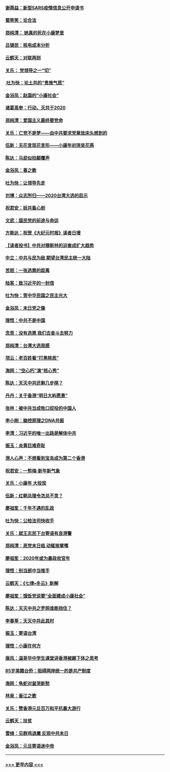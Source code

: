 #### [谢燕益：新型SARS疫情信息公开申请书](../pages/nsc993/n11808840.md?t=01220133) 
#### [蜀笑笑：论合法](../pages/nsc993/n11808064.md?t=01220133) 
#### [郑纯清： 她真的死在小康梦里](../pages/nsc993/n11806623.md?t=01220133) 
#### [吕锡民：核电成本分析](../pages/nsc993/n11806284.md?t=01220133) 
#### [云鹤天：对联两则](../pages/nsc993/n11805957.md?t=01220133) 
#### [关乐： 党领导之一“切”](../pages/nsc993/n11804505.md?t=01220133) 
#### [ 吐为快：论土共的“贵族气质”](../pages/nsc993/n11804490.md?t=01220133) 
#### [金浴凤：赵国的“小康社会”](../pages/nsc993/n11804452.md?t=01220133) 
#### [诸葛高参：行动，灭共于2020](../pages/nsc993/n11804120.md?t=01220133) 
#### [郑纯清：爱国主义最终要党命](../pages/nsc993/n11802197.md?t=01220133) 
#### [关乐：亡党不是梦——由中共要求党章放床头想到的](../pages/nsc993/n11802156.md?t=01220133) 
#### [伍新：无花言现花言形——小康年初哭吴花燕](../pages/nsc993/n11800044.md?t=01220133) 
#### [陈达：马屁似拍颠覆声](../pages/nsc993/n11800010.md?t=01220133) 
#### [金浴凤：春之歌](../pages/nsc993/n11797687.md?t=01220133) 
#### [吐为快：让领导先走](../pages/nsc993/n11797512.md?t=01220133) 
#### [刘博：众志所归——2020台湾大选的启示](../pages/nsc993/n11796878.md?t=01220133) 
#### [祝君安：妖共畜心剖](../pages/nsc993/n11794273.md?t=01220133) 
#### [文武：国民党的前途与命运](../pages/nsc993/n11794198.md?t=01220133) 
#### [方能达：祝贺《大纪元时报》读者日增](../pages/nsc993/n11793807.md?t=01220133) 
#### [【读者投书】中共对穆斯林的迫害成扩大趋势](../pages/nsc993/n11791371.md?t=01220133) 
#### [中立：中共与民为敌 期望台湾民主统一大陆](../pages/nsc993/n11790392.md?t=01220133) 
#### [苦胆：一张选票的距离](../pages/nsc993/n11788914.md?t=01220133) 
#### [陆客：致习近平的一封信](../pages/nsc993/n11788867.md?t=01220133) 
#### [吐为快：贺中华民国之民主光大](../pages/nsc993/n11788618.md?t=01220133) 
#### [金浴凤：末日党之像](../pages/nsc993/n11787475.md?t=01220133) 
#### [理悟：中共不是中国](../pages/nsc993/n11787463.md?t=01220133) 
#### [念贲：没有选票  我们去奋斗去努力](../pages/nsc993/n11787398.md?t=01220133) 
#### [郑纯清：台湾大选观感](../pages/nsc993/n11786210.md?t=01220133) 
#### [项云：老百姓看“打黑除恶”](../pages/nsc993/n11785398.md?t=01220133) 
#### [海网：“空心朽”演“核心秀”](../pages/nsc993/n11783874.md?t=01220133) 
#### [陈达：天灭中共还剩几步棋？](../pages/nsc993/n11783719.md?t=01220133) 
#### [丹丹：关于香港“明日大屿愿景”](../pages/nsc993/n11783273.md?t=01220133) 
#### [张林：被中共当成牲口奴役的中国人](../pages/nsc993/n11782397.md?t=01220133) 
#### [李小刚：脑控原理之DNA共振](../pages/nsc993/n11780962.md?t=01220133) 
#### [李清：习近平的唯一出路是解体中共](../pages/nsc993/n11780866.md?t=01220133) 
#### [振玉：炎黄巨难奇耻](../pages/nsc993/n11779632.md?t=01220133) 
#### [港人心声：不想看到宝岛成为第二个香港](../pages/nsc993/n11778817.md?t=01220133) 
#### [祝君安：一剪梅‧新年新气象](../pages/nsc993/n11776340.md?t=01220133) 
#### [关乐：小康年 大役现](../pages/nsc993/n11774213.md?t=01220133) 
#### [伍新：红朝总理令怎总不灵？](../pages/nsc993/n11770813.md?t=01220133) 
#### [廖祖笙：千年不遇的乱政](../pages/nsc993/n11770373.md?t=01220133) 
#### [吐为快：公检法司快收手](../pages/nsc993/n11770359.md?t=01220133) 
#### [关乐：就王志民下台寄语有良港警](../pages/nsc993/n11769903.md?t=01220133) 
#### [郑纯清：恶党末日临 动辄挨掌嘴](../pages/nsc993/n11769356.md?t=01220133) 
#### [廖祖笙：2020年或为暴政收官年](../pages/nsc993/n11768216.md?t=01220133) 
#### [理悟：别当郎中当推手](../pages/nsc993/n11768243.md?t=01220133) 
#### [云鹤天：《七律▪冬云》新解](../pages/nsc993/n11768204.md?t=01220133) 
#### [廖祖笙：饿饭党说要“全面建成小康社会”](../pages/nsc993/n11767482.md?t=01220133) 
#### [陈达：天灭中共之罗网谁能挡住？](../pages/nsc993/n11767465.md?t=01220133) 
#### [李春草：天灭中共此其时](../pages/nsc993/n11767452.md?t=01220133) 
#### [振玉：寄语台湾](../pages/nsc993/n11767432.md?t=01220133) 
#### [理悟：小康在何方](../pages/nsc993/n11767394.md?t=01220133) 
#### [唐风：温哥华中学生课堂讲香港被踢下体之思考](../pages/nsc993/n11766848.md?t=01220133) 
#### [85岁美籍台侨：阻碍两岸统一的是共产制度](../pages/nsc993/n11765043.md?t=01220133) 
#### [海网：龟蛇对鼠哭新愁](../pages/nsc993/n11764895.md?t=01220133) 
#### [林泉：香江之歌](../pages/nsc993/n11764415.md?t=01220133) 
#### [关乐：赞香港元旦百万和平抗暴大游行](../pages/nsc993/n11764382.md?t=01220133) 
#### [云鹤天：扶贫](../pages/nsc993/n11764245.md?t=01220133) 
#### [雪绮：见群鸡退鹰  反观中共末日](../pages/nsc993/n11762112.md?t=01220133) 
#### [金浴凤：元旦寄语迷中帝](../pages/nsc993/n11761788.md?t=01220133) 

----
#### [ >>> 更早内容 <<< ](../indexes/nsc993-earlier.md)

